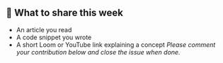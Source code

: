## 📢 What to share this week
- An article you read
- A code snippet you wrote
- A short Loom or YouTube link explaining a concept
_Please comment your contribution below and close the issue when done._
